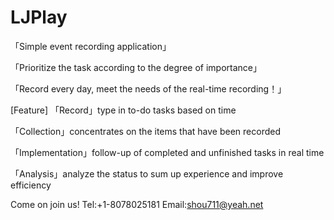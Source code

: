 # LJPlay
「Simple event recording application」

「Prioritize the task according to the degree of importance」

「Record every day, meet the needs of the real-time recording！」

[Feature]
「Record」type in to-do tasks based on time

「Collection」concentrates on the items that have been recorded

「Implementation」follow-up of completed and unfinished tasks in real time

「Analysis」analyze the status to sum up experience and improve efficiency

Come on join us!
Tel:+1-8078025181
Email:shou711@yeah.net
